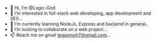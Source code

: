- 👋 Hi, I’m @Logic-God
- 👀 I’m interested in full-stack web developing, app development and SE0...
- 🌱 I’m currently learning NodeJs, Express and backend in general..
- 💞️ I’m looking to collaborate on a web project...
- 📫 Reach me on gmail tegaomoh7@gmail.com...

<!---
Logic-God/Logic-God is a ✨ special ✨ repository because its `README.md` (this file) appears on your GitHub profile.
You can click the Preview link to take a look at your changes.
--->

